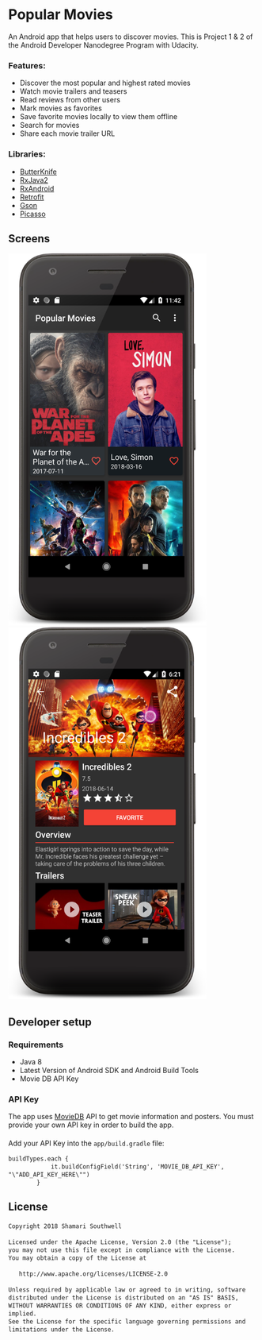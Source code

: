 # Popular Movies
An Android app that helps users to discover movies. This is Project 1 & 2 of the Android Developer Nanodegree Program with Udacity.
### Features:
* Discover the most popular and highest rated movies
* Watch movie trailers and teasers
* Read reviews from other users
* Mark movies as favorites
* Save favorite movies locally to view them offline
* Search for movies
* Share each movie trailer URL
### Libraries:
* [ButterKnife](http://jakewharton.github.io/butterknife/ "ButterKnife")
* [RxJava2](https://github.com/ReactiveX/RxJava "RxJava2")
* [RxAndroid](https://github.com/ReactiveX/RxAndroid)
* [Retrofit](http://square.github.io/retrofit/ "Retrofit")
* [Gson](https://github.com/google/gson "Gson")
* [Picasso](http://square.github.io/picasso/ "Picasso")
## Screens
<img src= "https://github.com/ssouthwell1/Popular-Movies-App/blob/development/screenshot-home.png" width="400" height="750" markdown="1"> </img>
<img src= "https://github.com/ssouthwell1/Popular-Movies-App/blob/development/screenshot-details.png" width="400" height="750" markdown="1"> </img>
## Developer setup
### Requirements
* Java 8
* Latest Version of Android SDK and Android Build Tools
* Movie DB API Key
### API Key
The app uses [MovieDB](https://developers.themoviedb.org/3) API to get movie information and posters. You must provide your own API key in order to build the app.
####
Add your API Key into the `app/build.gradle` file:
``` 
buildTypes.each {
            it.buildConfigField('String', 'MOVIE_DB_API_KEY', "\"ADD_API_KEY_HERE\"")
        }
```        
 ## License
 ```
 Copyright 2018 Shamari Southwell

Licensed under the Apache License, Version 2.0 (the "License");
you may not use this file except in compliance with the License.
You may obtain a copy of the License at

    http://www.apache.org/licenses/LICENSE-2.0

Unless required by applicable law or agreed to in writing, software
distributed under the License is distributed on an "AS IS" BASIS,
WITHOUT WARRANTIES OR CONDITIONS OF ANY KIND, either express or implied.
See the License for the specific language governing permissions and
limitations under the License.
```
